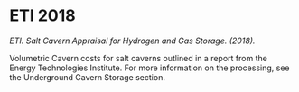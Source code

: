 # ETI 2018

*ETI. Salt Cavern Appraisal for Hydrogen and Gas Storage. (2018).*

Volumetric Cavern costs for salt caverns outlined in a report from the Energy Technologies Institute. For more information on the processing, see the Underground Cavern Storage section. 